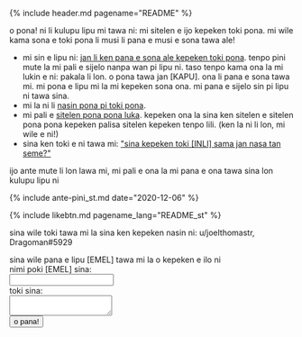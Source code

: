 {% include header.md pagename="README" %}

<span class="st">o pona! ni li kulupu lipu mi tawa ni: mi sitelen e ijo kepeken toki pona. mi wile kama sona e toki pona li musi li pana e musi e sona tawa ale!</span>

- <span class="st">mi sin e lipu ni:</span> [<span class="st">jan li ken pana e sona ale kepeken toki pona</span>](https://joelthomastr.github.io/tokipona/pana-sona-ale_st). <span class="st">tenpo pini mute la mi pali e sijelo nanpa wan pi lipu ni. taso tenpo kama ona la mi lukin e ni: pakala li lon. o pona tawa jan [KAPU]. ona li pana e sona tawa mi. mi pona e lipu mi la mi kepeken sona ona. mi pana e sijelo sin pi lipu ni tawa sina.</span>
- <span class="st">mi la ni li</span> [<span class="st">nasin pona pi toki pona</span>](https://joelthomastr.github.io/tokipona/nasin-pona-pi-toki-pona_st).
- <span class="st">mi pali e</span> [<span class="st">sitelen pona pona luka</span>](https://joelthomastr.github.io/tokipona/sitelen-pona-pona-luka_st). <span class="st">kepeken ona la sina ken sitelen e sitelen pona pona kepeken palisa sitelen kepeken tenpo lili.</span> (<span class="st">ken la ni li lon, mi wile e ni!</span>)
- <span class="st">sina ken toki e ni tawa mi:</span> [<span class="st">"sina kepeken toki [INLI] sama jan nasa tan seme?"</span>](https://joelthomastr.github.io/tokipona/kepeken-pi-toki-inli_st)

<span class="st">ijo ante mute li lon lawa mi, mi pali e ona la mi pana e ona tawa sina lon kulupu lipu ni</span>

{% include ante-pini_st.md date="2020-12-06" %}

{% include likebtn.md pagename_lang="README_st" %}

<span class="st">sina wile toki tawa mi la sina ken kepeken nasin ni:</span>
u/joelthomastr, Dragoman#5929

<form
  action="https://formspree.io/xpzyllzr"
  method="POST"
>
  <label>
    <span class="st">sina wile pana e lipu [EMEL] tawa mi la o kepeken e ilo ni</span><br><span class="st">nimi poki [EMEL] sina:</span><br>
    <input type="text" name="_replyto">
  </label><br>
  <label>
    <span class="st">toki sina:</span><br>
    <textarea name="message"></textarea>
  </label>
<br>
  <button type="submit"><span class="st">o pana!</span></button>
